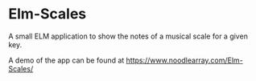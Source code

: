 # Elm-Scales
A small ELM application to show the notes of a musical scale for a given key.

A demo of the app can be found at https://www.noodlearray.com/Elm-Scales/
